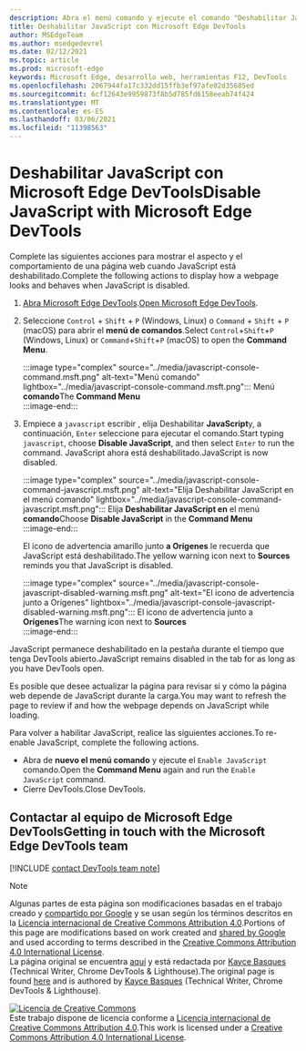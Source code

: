 ```yaml
---
description: Abra el menú comando y ejecute el comando "Deshabilitar JavaScript".
title: Deshabilitar JavaScript con Microsoft Edge DevTools
author: MSEdgeTeam
ms.author: msedgedevrel
ms.date: 02/12/2021
ms.topic: article
ms.prod: microsoft-edge
keywords: Microsoft Edge, desarrollo web, herramientas F12, DevTools
ms.openlocfilehash: 2067944fa17c332dd15ffb3ef97afe02d35685ed
ms.sourcegitcommit: 6cf12643e9959873f8b5d785fd6158eeab74f424
ms.translationtype: MT
ms.contentlocale: es-ES
ms.lasthandoff: 03/06/2021
ms.locfileid: "11398563"
---
```

<!-- Copyright Kayce Basques 

   Licensed under the Apache License, Version 2.0 (the "License");
   you may not use this file except in compliance with the License.
   You may obtain a copy of the License at

       https://www.apache.org/licenses/LICENSE-2.0

   Unless required by applicable law or agreed to in writing, software
   distributed under the License is distributed on an "AS IS" BASIS,
   WITHOUT WARRANTIES OR CONDITIONS OF ANY KIND, either express or implied.
   See the License for the specific language governing permissions and
   limitations under the License.  -->

# <a name="disable-javascript-with-microsoft-edge-devtools"></a><span data-ttu-id="6eee6-104">Deshabilitar JavaScript con Microsoft Edge DevTools</span><span class="sxs-lookup"><span data-stu-id="6eee6-104">Disable JavaScript with Microsoft Edge DevTools</span></span>  

<span data-ttu-id="6eee6-105">Complete las siguientes acciones para mostrar el aspecto y el comportamiento de una página web cuando JavaScript está deshabilitado.</span><span class="sxs-lookup"><span data-stu-id="6eee6-105">Complete the following actions to display how a webpage looks and behaves when JavaScript is disabled.</span></span>  

1.  <span data-ttu-id="6eee6-106">[Abra Microsoft Edge DevTools][DevToolsOpen].</span><span class="sxs-lookup"><span data-stu-id="6eee6-106">[Open Microsoft Edge DevTools][DevToolsOpen].</span></span>  
1.  <span data-ttu-id="6eee6-107">Seleccione `Control` + `Shift` + `P` \(Windows, Linux\) o `Command` + `Shift` + `P` \(macOS\) para abrir el **menú de comandos**.</span><span class="sxs-lookup"><span data-stu-id="6eee6-107">Select `Control`+`Shift`+`P` \(Windows, Linux\) or `Command`+`Shift`+`P` \(macOS\) to open the **Command Menu**.</span></span>  
    
    :::image type="complex" source="../media/javascript-console-command.msft.png" alt-text="Menú comando" lightbox="../media/javascript-console-command.msft.png":::
       <span data-ttu-id="6eee6-109">Menú **comando**</span><span class="sxs-lookup"><span data-stu-id="6eee6-109">The **Command Menu**</span></span>  
    :::image-end:::  
    
1.  <span data-ttu-id="6eee6-110">Empiece a `javascript` escribir , elija Deshabilitar **JavaScript**y, a continuación, `Enter` seleccione para ejecutar el comando.</span><span class="sxs-lookup"><span data-stu-id="6eee6-110">Start typing `javascript`, choose **Disable JavaScript**, and then select `Enter` to run the command.</span></span>  <span data-ttu-id="6eee6-111">JavaScript ahora está deshabilitado.</span><span class="sxs-lookup"><span data-stu-id="6eee6-111">JavaScript is now disabled.</span></span>  
    
    :::image type="complex" source="../media/javascript-console-command-javascript.msft.png" alt-text="Elija Deshabilitar JavaScript en el menú comando" lightbox="../media/javascript-console-command-javascript.msft.png":::
       <span data-ttu-id="6eee6-113">Elija **Deshabilitar JavaScript en** el menú **comando**</span><span class="sxs-lookup"><span data-stu-id="6eee6-113">Choose **Disable JavaScript** in the **Command Menu**</span></span>  
    :::image-end:::  
    
    <span data-ttu-id="6eee6-114">El icono de advertencia amarillo junto **a Orígenes** le recuerda que JavaScript está deshabilitado.</span><span class="sxs-lookup"><span data-stu-id="6eee6-114">The yellow warning icon next to **Sources** reminds you that JavaScript is disabled.</span></span>  
    
    :::image type="complex" source="../media/javascript-console-javascript-disabled-warning.msft.png" alt-text="El icono de advertencia junto a Orígenes" lightbox="../media/javascript-console-javascript-disabled-warning.msft.png":::
       <span data-ttu-id="6eee6-116">El icono de advertencia junto a **Orígenes**</span><span class="sxs-lookup"><span data-stu-id="6eee6-116">The warning icon next to **Sources**</span></span>  
    :::image-end:::  
    
<span data-ttu-id="6eee6-117">JavaScript permanece deshabilitado en la pestaña durante el tiempo que tenga DevTools abierto.</span><span class="sxs-lookup"><span data-stu-id="6eee6-117">JavaScript remains disabled in the tab for as long as you have DevTools open.</span></span>  

<span data-ttu-id="6eee6-118">Es posible que desee actualizar la página para revisar si y cómo la página web depende de JavaScript durante la carga.</span><span class="sxs-lookup"><span data-stu-id="6eee6-118">You may want to refresh the page to review if and how the webpage depends on JavaScript while loading.</span></span>  

<span data-ttu-id="6eee6-119">Para volver a habilitar JavaScript, realice las siguientes acciones.</span><span class="sxs-lookup"><span data-stu-id="6eee6-119">To re-enable JavaScript, complete the following actions.</span></span>  

*   <span data-ttu-id="6eee6-120">Abra de **nuevo el menú comando** y ejecute el `Enable JavaScript` comando.</span><span class="sxs-lookup"><span data-stu-id="6eee6-120">Open the **Command Menu** again and run the `Enable JavaScript` command.</span></span>  
*   <span data-ttu-id="6eee6-121">Cierre DevTools.</span><span class="sxs-lookup"><span data-stu-id="6eee6-121">Close DevTools.</span></span>  

## <a name="getting-in-touch-with-the-microsoft-edge-devtools-team"></a><span data-ttu-id="6eee6-122">Contactar al equipo de Microsoft Edge DevTools</span><span class="sxs-lookup"><span data-stu-id="6eee6-122">Getting in touch with the Microsoft Edge DevTools team</span></span>  

[!INCLUDE [contact DevTools team note](../includes/contact-devtools-team-note.md)]  

<!-- links -->  

[DevToolsOpen]: ../open/index.md "Abra Microsoft Edge DevTools | Microsoft Docs"  

> [!NOTE]
> <span data-ttu-id="6eee6-124">Algunas partes de esta página son modificaciones basadas en el trabajo creado y [compartido por Google][GoogleSitePolicies] y se usan según los términos descritos en la [Licencia internacional de Creative Commons Attribution 4.0][CCA4IL].</span><span class="sxs-lookup"><span data-stu-id="6eee6-124">Portions of this page are modifications based on work created and [shared by Google][GoogleSitePolicies] and used according to terms described in the [Creative Commons Attribution 4.0 International License][CCA4IL].</span></span>  
> <span data-ttu-id="6eee6-125">La página original se encuentra [aquí](https://developers.google.com/web/tools/chrome-devtools/javascript/disable) y está redactada por [Kayce Basques][KayceBasques] \(Technical Writer, Chrome DevTools \& Lighthouse\).</span><span class="sxs-lookup"><span data-stu-id="6eee6-125">The original page is found [here](https://developers.google.com/web/tools/chrome-devtools/javascript/disable) and is authored by [Kayce Basques][KayceBasques] \(Technical Writer, Chrome DevTools \& Lighthouse\).</span></span>  

[![Licencia de Creative Commons][CCby4Image]][CCA4IL]  
<span data-ttu-id="6eee6-127">Este trabajo dispone de licencia conforme a [Licencia internacional de Creative Commons Attribution 4.0][CCA4IL].</span><span class="sxs-lookup"><span data-stu-id="6eee6-127">This work is licensed under a [Creative Commons Attribution 4.0 International License][CCA4IL].</span></span>  

[CCA4IL]: https://creativecommons.org/licenses/by/4.0  
[CCby4Image]: https://i.creativecommons.org/l/by/4.0/88x31.png  
[GoogleSitePolicies]: https://developers.google.com/terms/site-policies  
[KayceBasques]: https://developers.google.com/web/resources/contributors/kaycebasques  
